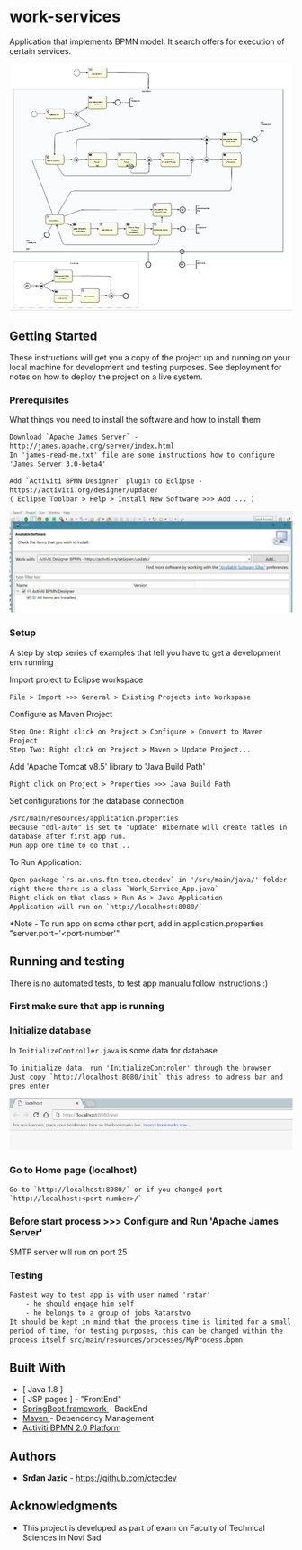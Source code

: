 # work-services

Application that implements BPMN model.
It search offers for execution of certain services.

![my-process](img/my-process.jpg)

## Getting Started

These instructions will get you a copy of the project up and running on your local machine for development and testing purposes. See deployment for notes on how to deploy the project on a live system.

### Prerequisites

What things you need to install the software and how to install them

```
Download `Apache James Server` - http://james.apache.org/server/index.html
In 'james-read-me.txt' file are some instructions how to configure 'James Server 3.0-beta4'
```
```
Add `Activiti BPMN Designer` plugin to Eclipse - https://activiti.org/designer/update/ 
( Eclipse Toolbar > Help > Install New Software >>> Add ... )
```
![IMG](img/install_plugin.jpg)

### Setup

A step by step series of examples that tell you have to get a development env running

Import project to Eclipse workspace
```
File > Import >>> General > Existing Projects into Workspase
```

Configure as Maven Project

```
Step One: Right click on Project > Configure > Convert to Maven Project
Step Two: Right click on Project > Maven > Update Project...
```

Add 'Apache Tomcat v8.5' library to 'Java Build Path'
```
Right click on Project > Properties >>> Java Build Path
```

Set configurations for the database connection
```
/src/main/resources/application.properties
Because "ddl-auto" is set to "update" Hibernate will create tables in database after first app run.
Run app one time to do that... 
```

To Run Application:
```
Open package `rs.ac.uns.ftn.tseo.ctecdev` in '/src/main/java/' folder 
right there there is a class `Work_Service_App.java`
Right click on that class > Run As > Java Application
Application will run on `http://localhost:8080/`
```
*Note - To run app on some other port, add in application.properties "server.port='<port-number'"

## Running and testing

There is no automated tests, to test app manualu follow instructions :)

### First make sure that app is running 

### Initialize database

In `InitializeController.java` is some data for database

```
To initialize data, run 'InitializeControler' through the browser
Just copy `http://localhost:8080/init` this adress to adress bar and pres enter
```

![IMG](img/init_data.jpg)

### Go to Home page (localhost)
```
Go to `http://localhost:8080/` or if you changed port `http://localhost:<port-number>/`
```

### Before start process >>> Configure and Run 'Apache James Server'
SMTP server will run on port 25

### Testing
```
Fastest way to test app is with user named 'ratar'
	- he should engage him self
	- he belongs to a group of jobs Ratarstvo
It should be kept in mind that the process time is limited for a small period of time, for testing purposes, this can be changed within the process itself src/main/resources/processes/MyProcess.bpmn
```

## Built With 

* [ Java 1.8 ]
* [ JSP pages ] - "FrontEnd" 
* [ SpringBoot framework ](https://projects.spring.io/spring-boot/) - BackEnd
* [ Maven ](https://maven.apache.org/) - Dependency Management
* [ Activiti BPMN 2.0 Platform ](https://www.activiti.org/)

## Authors

* **Srđan Jazic** - https://github.com/ctecdev

## Acknowledgments

* This project is developed as part of exam on Faculty of Technical Sciences in Novi Sad
  
